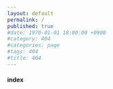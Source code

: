 ```yaml
---
layout: default
permalink: /
published: true
#date: 1970-01-01 18:00:00 +0900
#category: 404
#categories: page
#tags: 404
#title: 404
---
```




#### index
